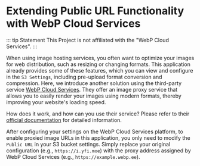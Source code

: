 # Extending Public URL Functionality with WebP Cloud Services

::: tip Statement
This Project is not affiliated with the "WebP Cloud Services".
:::

When using image hosting services, you often want to optimize your images for web distribution, such as resizing or changing formats. This application already provides some of these features, which you can view and configure in the `S3 Settings`, including pre-upload format conversion and compression. Here, we introduce another solution using the third-party service [WebP Cloud Services](https://webp.se/). They offer an image proxy service that allows you to easily render your images using modern formats, thereby improving your website's loading speed.

How does it work, and how can you use their service? Please refer to their [official documentation](https://docs.webp.se/webp-cloud/basic/) for detailed information.

After configuring your settings on the WebP Cloud Services platform, to enable proxied image URLs in this application, you only need to modify the `Public URL` in your S3 bucket settings. Simply replace your original configuration (e.g., `https://i.yfi.moe`) with the proxy address assigned by WebP Cloud Services (e.g., `https://example.webp.ee`).
